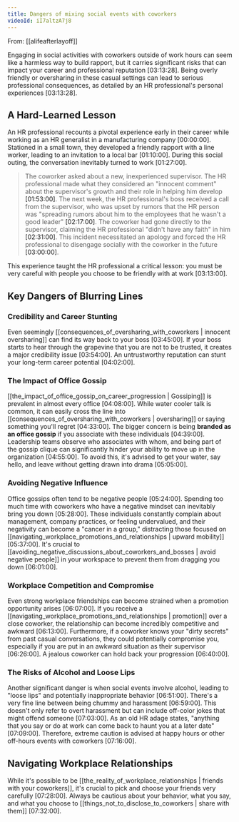 ```yaml
---
title: Dangers of mixing social events with coworkers
videoId: iI7altzA7j8
---
```


From: [[alifeafterlayoff]] <br/> 

Engaging in social activities with coworkers outside of work hours can seem like a harmless way to build rapport, but it carries significant risks that can impact your career and professional reputation <a class="yt-timestamp" data-t="03:13:28">[03:13:28]</a>. Being overly friendly or oversharing in these casual settings can lead to serious professional consequences, as detailed by an HR professional's personal experiences <a class="yt-timestamp" data-t="03:13:28">[03:13:28]</a>.

## A Hard-Learned Lesson

An HR professional recounts a pivotal experience early in their career while working as an HR generalist in a manufacturing company <a class="yt-timestamp" data-t="00:00:00">[00:00:00]</a>. Stationed in a small town, they developed a friendly rapport with a line worker, leading to an invitation to a local bar <a class="yt-timestamp" data-t="01:10:00">[01:10:00]</a>. During this social outing, the conversation inevitably turned to work <a class="yt-timestamp" data-t="01:27:00">[01:27:00]</a>.

> The coworker asked about a new, inexperienced supervisor. The HR professional made what they considered an "innocent comment" about the supervisor's growth and their role in helping him develop <a class="yt-timestamp" data-t="01:53:00">[01:53:00]</a>. The next week, the HR professional's boss received a call from the supervisor, who was upset by rumors that the HR person was "spreading rumors about him to the employees that he wasn't a good leader" <a class="yt-timestamp" data-t="02:17:00">[02:17:00]</a>. The coworker had gone directly to the supervisor, claiming the HR professional "didn't have any faith" in him <a class="yt-timestamp" data-t="02:31:00">[02:31:00]</a>. This incident necessitated an apology and forced the HR professional to disengage socially with the coworker in the future <a class="yt-timestamp" data-t="03:00:00">[03:00:00]</a>.

This experience taught the HR professional a critical lesson: you must be very careful with people you choose to be friendly with at work <a class="yt-timestamp" data-t="03:13:00">[03:13:00]</a>.

## Key Dangers of Blurring Lines

### Credibility and Career Stunting
Even seemingly [[consequences_of_oversharing_with_coworkers | innocent oversharing]] can find its way back to your boss <a class="yt-timestamp" data-t="03:45:00">[03:45:00]</a>. If your boss starts to hear through the grapevine that you are not to be trusted, it creates a major credibility issue <a class="yt-timestamp" data-t="03:54:00">[03:54:00]</a>. An untrustworthy reputation can stunt your long-term career potential <a class="yt-timestamp" data-t="04:02:00">[04:02:00]</a>.

### The Impact of Office Gossip
[[the_impact_of_office_gossip_on_career_progression | Gossiping]] is prevalent in almost every office <a class="yt-timestamp" data-t="04:08:00">[04:08:00]</a>. While water cooler talk is common, it can easily cross the line into [[consequences_of_oversharing_with_coworkers | oversharing]] or saying something you'll regret <a class="yt-timestamp" data-t="04:33:00">[04:33:00]</a>. The bigger concern is being **branded as an office gossip** if you associate with these individuals <a class="yt-timestamp" data-t="04:39:00">[04:39:00]</a>. Leadership teams observe who associates with whom, and being part of the gossip clique can significantly hinder your ability to move up in the organization <a class="yt-timestamp" data-t="04:55:00">[04:55:00]</a>. To avoid this, it's advised to get your water, say hello, and leave without getting drawn into drama <a class="yt-timestamp" data-t="05:05:00">[05:05:00]</a>.

### Avoiding Negative Influence
Office gossips often tend to be negative people <a class="yt-timestamp" data-t="05:24:00">[05:24:00]</a>. Spending too much time with coworkers who have a negative mindset can inevitably bring you down <a class="yt-timestamp" data-t="05:28:00">[05:28:00]</a>. These individuals constantly complain about management, company practices, or feeling undervalued, and their negativity can become a "cancer in a group," distracting those focused on [[navigating_workplace_promotions_and_relationships | upward mobility]] <a class="yt-timestamp" data-t="05:37:00">[05:37:00]</a>. It's crucial to [[avoiding_negative_discussions_about_coworkers_and_bosses | avoid negative people]] in your workspace to prevent them from dragging you down <a class="yt-timestamp" data-t="06:01:00">[06:01:00]</a>.

### Workplace Competition and Compromise
Even strong workplace friendships can become strained when a promotion opportunity arises <a class="yt-timestamp" data-t="06:07:00">[06:07:00]</a>. If you receive a [[navigating_workplace_promotions_and_relationships | promotion]] over a close coworker, the relationship can become incredibly competitive and awkward <a class="yt-timestamp" data-t="06:13:00">[06:13:00]</a>. Furthermore, if a coworker knows your "dirty secrets" from past casual conversations, they could potentially compromise you, especially if you are put in an awkward situation as their supervisor <a class="yt-timestamp" data-t="06:26:00">[06:26:00]</a>. A jealous coworker can hold back your progression <a class="yt-timestamp" data-t="06:40:00">[06:40:00]</a>.

### The Risks of Alcohol and Loose Lips
Another significant danger is when social events involve alcohol, leading to "loose lips" and potentially inappropriate behavior <a class="yt-timestamp" data-t="06:51:00">[06:51:00]</a>. There's a very fine line between being chummy and harassment <a class="yt-timestamp" data-t="06:59:00">[06:59:00]</a>. This doesn't only refer to overt harassment but can include off-color jokes that might offend someone <a class="yt-timestamp" data-t="07:03:00">[07:03:00]</a>. As an old HR adage states, "anything that you say or do at work can come back to haunt you at a later date" <a class="yt-timestamp" data-t="07:09:00">[07:09:00]</a>. Therefore, extreme caution is advised at happy hours or other off-hours events with coworkers <a class="yt-timestamp" data-t="07:16:00">[07:16:00]</a>.

## Navigating Workplace Relationships
While it's possible to be [[the_reality_of_workplace_relationships | friends with your coworkers]], it's crucial to pick and choose your friends very carefully <a class="yt-timestamp" data-t="07:28:00">[07:28:00]</a>. Always be cautious about your behavior, what you say, and what you choose to [[things_not_to_disclose_to_coworkers | share with them]] <a class="yt-timestamp" data-t="07:32:00">[07:32:00]</a>.